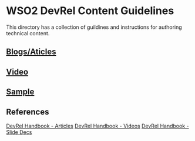 # WSO2 DevRel Content Guidelines

This directory has a collection of guildines and instructions for authoring technical content.

## [Blogs/Aticles](written-guidlines.md)

## [Video](video-guidelines.md)

## [Sample](sample-guidelines.md)

## References

[DevRel Handbook - Articles](https://developer-advocacy.com/write-great-posts-and-articles)
[DevRel Handbook - Videos](https://developer-advocacy.com/videos)
[DevRel Handbook - Slide Decs](https://developer-advocacy.com/create-slide-decks)
